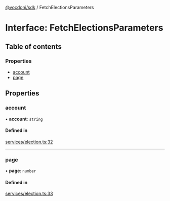 [@vocdoni/sdk](/sdk) / FetchElectionsParameters

# Interface: FetchElectionsParameters

## Table of contents

### Properties

- [account](FetchElectionsParameters#account)
- [page](FetchElectionsParameters#page)

## Properties

### account

• **account**: `string`

#### Defined in

[services/election.ts:32](https://github.com/vocdoni/vocdoni-sdk/blob/1053e59/src/services/election.ts#L32)

___

### page

• **page**: `number`

#### Defined in

[services/election.ts:33](https://github.com/vocdoni/vocdoni-sdk/blob/1053e59/src/services/election.ts#L33)
